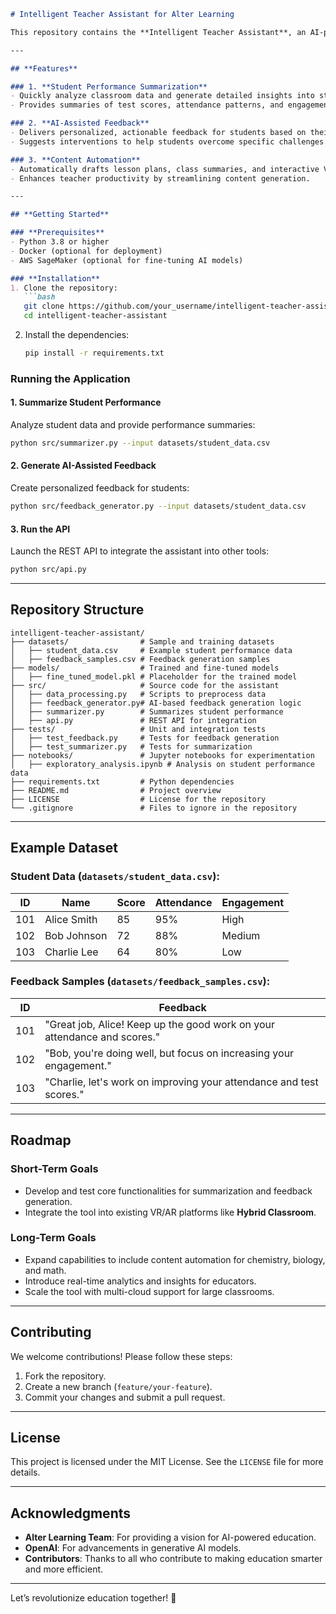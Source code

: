 ```markdown
# Intelligent Teacher Assistant for Alter Learning

This repository contains the **Intelligent Teacher Assistant**, an AI-powered tool designed to assist educators by summarizing student performance, generating personalized feedback, and automating content creation. Built with cutting-edge AI models and educational insights, this tool aims to enhance teacher efficiency and improve classroom dynamics.

---

## **Features**

### 1. **Student Performance Summarization**
- Quickly analyze classroom data and generate detailed insights into student progress.
- Provides summaries of test scores, attendance patterns, and engagement metrics.

### 2. **AI-Assisted Feedback**
- Delivers personalized, actionable feedback for students based on their performance.
- Suggests interventions to help students overcome specific challenges.

### 3. **Content Automation**
- Automatically drafts lesson plans, class summaries, and interactive VR/AR simulations.
- Enhances teacher productivity by streamlining content generation.

---

## **Getting Started**

### **Prerequisites**
- Python 3.8 or higher
- Docker (optional for deployment)
- AWS SageMaker (optional for fine-tuning AI models)

### **Installation**
1. Clone the repository:
   ```bash
   git clone https://github.com/your_username/intelligent-teacher-assistant.git
   cd intelligent-teacher-assistant
   ```

2. Install the dependencies:
   ```bash
   pip install -r requirements.txt
   ```

### **Running the Application**

#### **1. Summarize Student Performance**
Analyze student data and provide performance summaries:
```bash
python src/summarizer.py --input datasets/student_data.csv
```

#### **2. Generate AI-Assisted Feedback**
Create personalized feedback for students:
```bash
python src/feedback_generator.py --input datasets/student_data.csv
```

#### **3. Run the API**
Launch the REST API to integrate the assistant into other tools:
```bash
python src/api.py
```

---

## **Repository Structure**

```
intelligent-teacher-assistant/
├── datasets/                # Sample and training datasets
│   ├── student_data.csv     # Example student performance data
│   ├── feedback_samples.csv # Feedback generation samples
├── models/                  # Trained and fine-tuned models
│   ├── fine_tuned_model.pkl # Placeholder for the trained model
├── src/                     # Source code for the assistant
│   ├── data_processing.py   # Scripts to preprocess data
│   ├── feedback_generator.py# AI-based feedback generation logic
│   ├── summarizer.py        # Summarizes student performance
│   ├── api.py               # REST API for integration
├── tests/                   # Unit and integration tests
│   ├── test_feedback.py     # Tests for feedback generation
│   ├── test_summarizer.py   # Tests for summarization
├── notebooks/               # Jupyter notebooks for experimentation
│   ├── exploratory_analysis.ipynb # Analysis on student performance data
├── requirements.txt         # Python dependencies
├── README.md                # Project overview
├── LICENSE                  # License for the repository
└── .gitignore               # Files to ignore in the repository
```

---

## **Example Dataset**

### **Student Data (`datasets/student_data.csv`):**
| ID   | Name         | Score | Attendance | Engagement |
|------|--------------|-------|------------|------------|
| 101  | Alice Smith  | 85    | 95%        | High       |
| 102  | Bob Johnson  | 72    | 88%        | Medium     |
| 103  | Charlie Lee  | 64    | 80%        | Low        |

### **Feedback Samples (`datasets/feedback_samples.csv`):**
| ID   | Feedback                                                                 |
|------|--------------------------------------------------------------------------|
| 101  | "Great job, Alice! Keep up the good work on your attendance and scores." |
| 102  | "Bob, you're doing well, but focus on increasing your engagement."       |
| 103  | "Charlie, let's work on improving your attendance and test scores."      |

---

## **Roadmap**

### **Short-Term Goals**
- Develop and test core functionalities for summarization and feedback generation.
- Integrate the tool into existing VR/AR platforms like **Hybrid Classroom**.

### **Long-Term Goals**
- Expand capabilities to include content automation for chemistry, biology, and math.
- Introduce real-time analytics and insights for educators.
- Scale the tool with multi-cloud support for large classrooms.

---

## **Contributing**

We welcome contributions! Please follow these steps:
1. Fork the repository.
2. Create a new branch (`feature/your-feature`).
3. Commit your changes and submit a pull request.

---

## **License**

This project is licensed under the MIT License. See the `LICENSE` file for more details.

---

## **Acknowledgments**

- **Alter Learning Team**: For providing a vision for AI-powered education.
- **OpenAI**: For advancements in generative AI models.
- **Contributors**: Thanks to all who contribute to making education smarter and more efficient.

---

Let’s revolutionize education together! 🚀
```
